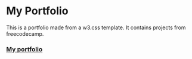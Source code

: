# My Portfolio

This is a portfolio made from a w3.css template. It contains projects from freecodecamp.

### [My portfolio](https://robert-dor.github.io/my-portfolio/)